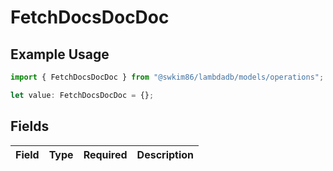 # FetchDocsDocDoc

## Example Usage

```typescript
import { FetchDocsDocDoc } from "@swkim86/lambdadb/models/operations";

let value: FetchDocsDocDoc = {};
```

## Fields

| Field       | Type        | Required    | Description |
| ----------- | ----------- | ----------- | ----------- |